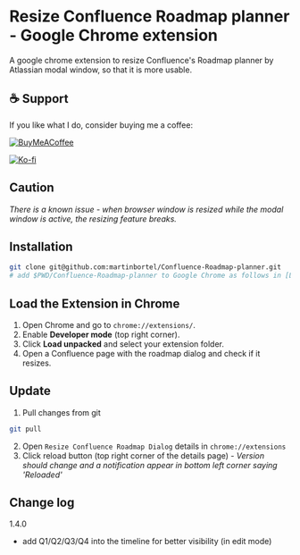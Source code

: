 # Resize Confluence Roadmap planner - Google Chrome extension
A google chrome extension to resize Confluence's Roadmap planner by Atlassian modal window, so that it is more usable.

## ☕ Support
If you like what I do, consider buying me a coffee:

[![BuyMeACoffee](https://raw.githubusercontent.com/pachadotdev/buymeacoffee-badges/main/bmc-white.svg)](https://www.buymeacoffee.com/martinbortel)

[![Ko-fi](https://img.shields.io/badge/Ko--fi-FF5E5B?logo=ko-fi&logoColor=white)](https://www.ko-fi.com/martinbortel)


## **Caution**
_There is a known issue - when browser window is resized while the modal window is active, the resizing feature breaks._

## Installation
```sh
git clone git@github.com:martinbortel/Confluence-Roadmap-planner.git
# add $PWD/Confluence-Roadmap-planner to Google Chrome as follows in [Load the Extensions in Chrome]
```

## Load the Extension in Chrome
1) Open Chrome and go to `chrome://extensions/`.
2) Enable **Developer mode** (top right corner).
3) Click **Load unpacked** and select your extension folder.
4) Open a Confluence page with the roadmap dialog and check if it resizes.

## Update
1) Pull changes from git
```sh
git pull
```
2) Open `Resize Confluence Roadmap Dialog` details in `chrome://extensions`
3) Click reload button (top right corner of the details page) - _Version should change and a notification appear in bottom left corner saying 'Reloaded'_ 


## Change log
1.4.0
 - add Q1/Q2/Q3/Q4 into the timeline for better visibility (in edit mode)